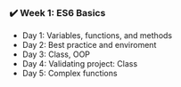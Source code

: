 ### :heavy_check_mark: Week 1: ES6 Basics

- Day 1: Variables, functions, and methods
- Day 2: Best practice and enviroment
- Day 3: Class, OOP
- Day 4: Validating project: Class
- Day 5: Complex functions